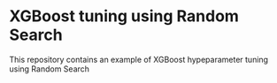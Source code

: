 # XGBoost tuning using Random Search
This repository contains an example of XGBoost hypeparameter tuning using Random Search
